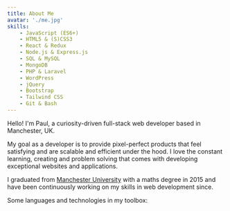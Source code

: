 ```yaml
---
title: About Me
avatar: './me.jpg'
skills:
    - JavaScript (ES6+)
    - HTML5 & (S)CSS3
    - React & Redux
    - Node.js & Express.js
    - SQL & MySQL
    - MongoDB
    - PHP & Laravel
    - WordPress
    - jQuery
    - Bootstrap
    - Tailwind CSS
    - Git & Bash
---
```


Hello! I'm Paul, a curiosity-driven full-stack web developer based in Manchester, UK.

My goal as a developer is to provide pixel-perfect products that feel satisfying and are scalable and efficient under the hood. I love the constant learning, creating and problem solving that comes with developing exceptional websites and applications.

I graduated from [Manchester University](https://www.https://www.manchester.ac.uk/) with a maths degree in 2015 and have been continuously working on my skills in web development since.

Some languages and technologies in my toolbox:

